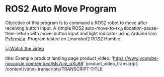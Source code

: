# ROS2 Auto Move Program
Objective of this program is to command a ROS2 robot to move after receiving button input. A simple ROS2 auto-move-to-(x,y)location-pause-then-return with move-button input and light indicator using Arduino Uno [Pyfirmata](https://pypi.org/project/pyFirmata/). Program tested on Linorobot2 ROS2 Humble.

[![Watch the video](https://img.youtube.com/vi/Ms7um_qXu98/hqdefault.jpg)](https://www.youtube.com/embed/Ms7um_qXu98)

title: Example product landing page
product_video: 'https://www.youtube-nocookie.com/embed/Ms7um_qXu98'
product_video_transcript: /content/video-transcripts/TRANSCRIPT-TITLE
